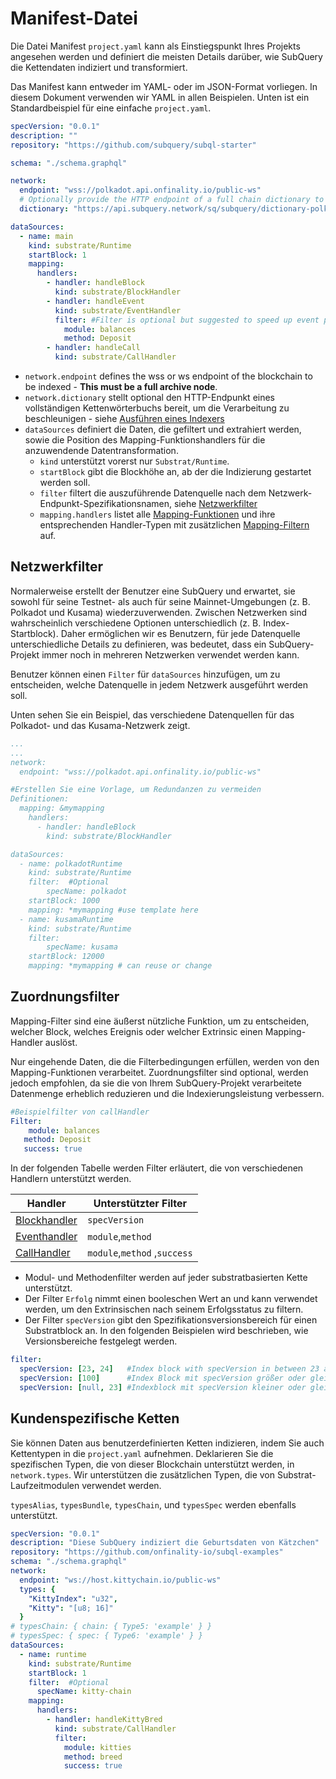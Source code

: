 # Manifest-Datei

Die Datei Manifest `project.yaml` kann als Einstiegspunkt Ihres Projekts angesehen werden und definiert die meisten Details darüber, wie SubQuery die Kettendaten indiziert und transformiert.

Das Manifest kann entweder im YAML- oder im JSON-Format vorliegen. In diesem Dokument verwenden wir YAML in allen Beispielen. Unten ist ein Standardbeispiel für eine einfache `project.yaml`.

``` yml
specVersion: "0.0.1"
description: ""
repository: "https://github.com/subquery/subql-starter"

schema: "./schema.graphql"

network:
  endpoint: "wss://polkadot.api.onfinality.io/public-ws"
  # Optionally provide the HTTP endpoint of a full chain dictionary to speed up processing
  dictionary: "https://api.subquery.network/sq/subquery/dictionary-polkadot"

dataSources:
  - name: main
    kind: substrate/Runtime
    startBlock: 1
    mapping:
      handlers:
        - handler: handleBlock
          kind: substrate/BlockHandler
        - handler: handleEvent
          kind: substrate/EventHandler
          filter: #Filter is optional but suggested to speed up event processing
            module: balances
            method: Deposit
        - handler: handleCall
          kind: substrate/CallHandler
```

- `network.endpoint` defines the wss or ws endpoint of the blockchain to be indexed - **This must be a full archive node**.
- `network.dictionary` stellt optional den HTTP-Endpunkt eines vollständigen Kettenwörterbuchs bereit, um die Verarbeitung zu beschleunigen - siehe [Ausführen eines Indexers](../run/run.md#using-a-dictionary)
- `dataSources` definiert die Daten, die gefiltert und extrahiert werden, sowie die Position des Mapping-Funktionshandlers für die anzuwendende Datentransformation.
  - `kind` unterstützt vorerst nur `Substrat/Runtime`.
  - `startBlock` gibt die Blockhöhe an, ab der die Indizierung gestartet werden soll.
  - `filter` filtert die auszuführende Datenquelle nach dem Netzwerk-Endpunkt-Spezifikationsnamen, siehe [Netzwerkfilter](#network-filters)
  - `mapping.handlers` listet alle [Mapping-Funktionen](./mapping.md) und ihre entsprechenden Handler-Typen mit zusätzlichen [Mapping-Filtern](#mapping-filters) auf.

## Netzwerkfilter

Normalerweise erstellt der Benutzer eine SubQuery und erwartet, sie sowohl für seine Testnet- als auch für seine Mainnet-Umgebungen (z. B. Polkadot und Kusama) wiederzuverwenden. Zwischen Netzwerken sind wahrscheinlich verschiedene Optionen unterschiedlich (z. B. Index-Startblock). Daher ermöglichen wir es Benutzern, für jede Datenquelle unterschiedliche Details zu definieren, was bedeutet, dass ein SubQuery-Projekt immer noch in mehreren Netzwerken verwendet werden kann.

Benutzer können einen `Filter` für `dataSources` hinzufügen, um zu entscheiden, welche Datenquelle in jedem Netzwerk ausgeführt werden soll.

Unten sehen Sie ein Beispiel, das verschiedene Datenquellen für das Polkadot- und das Kusama-Netzwerk zeigt.

```yaml
...
...
network:
  endpoint: "wss://polkadot.api.onfinality.io/public-ws"

#Erstellen Sie eine Vorlage, um Redundanzen zu vermeiden
Definitionen:
  mapping: &mymapping
    handlers:
      - handler: handleBlock
        kind: substrate/BlockHandler

dataSources:
  - name: polkadotRuntime
    kind: substrate/Runtime
    filter:  #Optional
        specName: polkadot
    startBlock: 1000
    mapping: *mymapping #use template here
  - name: kusamaRuntime
    kind: substrate/Runtime
    filter: 
        specName: kusama
    startBlock: 12000 
    mapping: *mymapping # can reuse or change
```

## Zuordnungsfilter

Mapping-Filter sind eine äußerst nützliche Funktion, um zu entscheiden, welcher Block, welches Ereignis oder welcher Extrinsic einen Mapping-Handler auslöst.

Nur eingehende Daten, die die Filterbedingungen erfüllen, werden von den Mapping-Funktionen verarbeitet. Zuordnungsfilter sind optional, werden jedoch empfohlen, da sie die von Ihrem SubQuery-Projekt verarbeitete Datenmenge erheblich reduzieren und die Indexierungsleistung verbessern.

```yaml
#Beispielfilter von callHandler
Filter: 
    module: balances
   method: Deposit
   success: true
```

In der folgenden Tabelle werden Filter erläutert, die von verschiedenen Handlern unterstützt werden.

| Handler                                    | Unterstützter Filter         |
| ------------------------------------------ | ---------------------------- |
| [Blockhandler](./mapping.md#block-handler) | `specVersion`                |
| [Eventhandler](./mapping.md#event-handler) | `module`,`method`            |
| [CallHandler](./mapping.md#call-handler)   | `module`,`method` ,`success` |


-  Modul- und Methodenfilter werden auf jeder substratbasierten Kette unterstützt.
- Der Filter `Erfolg` nimmt einen booleschen Wert an und kann verwendet werden, um den Extrinsischen nach seinem Erfolgsstatus zu filtern.
- Der Filter `specVersion` gibt den Spezifikationsversionsbereich für einen Substratblock an. In den folgenden Beispielen wird beschrieben, wie Versionsbereiche festgelegt werden.

```yaml
filter:
  specVersion: [23, 24]   #Index block with specVersion in between 23 and 24 (inclusive).
  specVersion: [100]      #Index Block mit specVersion größer oder gleich 100.
  specVersion: [null, 23] #Indexblock mit specVersion kleiner oder gleich 23.
```

## Kundenspezifische Ketten

Sie können Daten aus benutzerdefinierten Ketten indizieren, indem Sie auch Kettentypen in die `project.yaml` aufnehmen. Deklarieren Sie die spezifischen Typen, die von dieser Blockchain unterstützt werden, in `network.types`. Wir unterstützen die zusätzlichen Typen, die von Substrat-Laufzeitmodulen verwendet werden.

`typesAlias`, `typesBundle`, `typesChain`, und `typesSpec` werden ebenfalls unterstützt.

``` yml
specVersion: "0.0.1"
description: "Diese SubQuery indiziert die Geburtsdaten von Kätzchen"
repository: "https://github.com/onfinality-io/subql-examples"
schema: "./schema.graphql"
network:
  endpoint: "ws://host.kittychain.io/public-ws"
  types: {
    "KittyIndex": "u32",
    "Kitty": "[u8; 16]"
  }
# typesChain: { chain: { Type5: 'example' } }
# typesSpec: { spec: { Type6: 'example' } }
dataSources:
  - name: runtime
    kind: substrate/Runtime
    startBlock: 1
    filter:  #Optional
      specName: kitty-chain 
    mapping:
      handlers:
        - handler: handleKittyBred
          kind: substrate/CallHandler
          filter:
            module: kitties
            method: breed
            success: true
```
